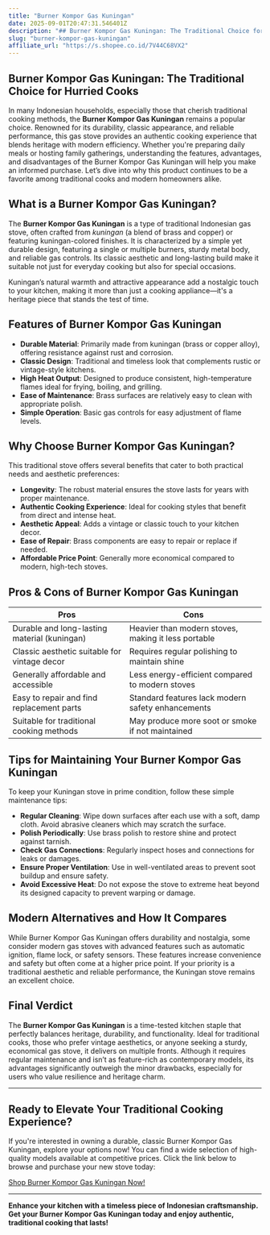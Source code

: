 ```yaml
---
title: "Burner Kompor Gas Kuningan"
date: 2025-09-01T20:47:31.546401Z
description: "## Burner Kompor Gas Kuningan: The Traditional Choice for Hurried Cooks..."
slug: "burner-kompor-gas-kuningan"
affiliate_url: "https://s.shopee.co.id/7V44C68VX2"
---
```

## Burner Kompor Gas Kuningan: The Traditional Choice for Hurried Cooks

In many Indonesian households, especially those that cherish traditional cooking methods, the **Burner Kompor Gas Kuningan** remains a popular choice. Renowned for its durability, classic appearance, and reliable performance, this gas stove provides an authentic cooking experience that blends heritage with modern efficiency. Whether you're preparing daily meals or hosting family gatherings, understanding the features, advantages, and disadvantages of the Burner Kompor Gas Kuningan will help you make an informed purchase. Let’s dive into why this product continues to be a favorite among traditional cooks and modern homeowners alike.

## What is a Burner Kompor Gas Kuningan?

The **Burner Kompor Gas Kuningan** is a type of traditional Indonesian gas stove, often crafted from *kuningan* (a blend of brass and copper) or featuring kuningan-colored finishes. It is characterized by a simple yet durable design, featuring a single or multiple burners, sturdy metal body, and reliable gas controls. Its classic aesthetic and long-lasting build make it suitable not just for everyday cooking but also for special occasions.

Kuningan’s natural warmth and attractive appearance add a nostalgic touch to your kitchen, making it more than just a cooking appliance—it's a heritage piece that stands the test of time.

## Features of Burner Kompor Gas Kuningan

- **Durable Material**: Primarily made from kuningan (brass or copper alloy), offering resistance against rust and corrosion.
- **Classic Design**: Traditional and timeless look that complements rustic or vintage-style kitchens.
- **High Heat Output**: Designed to produce consistent, high-temperature flames ideal for frying, boiling, and grilling.
- **Ease of Maintenance**: Brass surfaces are relatively easy to clean with appropriate polish.
- **Simple Operation**: Basic gas controls for easy adjustment of flame levels.

## Why Choose Burner Kompor Gas Kuningan?

This traditional stove offers several benefits that cater to both practical needs and aesthetic preferences:

- **Longevity**: The robust material ensures the stove lasts for years with proper maintenance.
- **Authentic Cooking Experience**: Ideal for cooking styles that benefit from direct and intense heat.
- **Aesthetic Appeal**: Adds a vintage or classic touch to your kitchen decor.
- **Ease of Repair**: Brass components are easy to repair or replace if needed.
- **Affordable Price Point**: Generally more economical compared to modern, high-tech stoves.

## Pros & Cons of Burner Kompor Gas Kuningan

| Pros                                              | Cons                                                  |
|---------------------------------------------------|-------------------------------------------------------|
| Durable and long-lasting material (kuningan)     | Heavier than modern stoves, making it less portable |
| Classic aesthetic suitable for vintage decor    | Requires regular polishing to maintain shine       |
| Generally affordable and accessible              | Less energy-efficient compared to modern stoves    |
| Easy to repair and find replacement parts        | Standard features lack modern safety enhancements  |
| Suitable for traditional cooking methods         | May produce more soot or smoke if not maintained   |

## Tips for Maintaining Your Burner Kompor Gas Kuningan

To keep your Kuningan stove in prime condition, follow these simple maintenance tips:

- **Regular Cleaning**: Wipe down surfaces after each use with a soft, damp cloth. Avoid abrasive cleaners which may scratch the surface.
- **Polish Periodically**: Use brass polish to restore shine and protect against tarnish.
- **Check Gas Connections**: Regularly inspect hoses and connections for leaks or damages.
- **Ensure Proper Ventilation**: Use in well-ventilated areas to prevent soot buildup and ensure safety.
- **Avoid Excessive Heat**: Do not expose the stove to extreme heat beyond its designed capacity to prevent warping or damage.

## Modern Alternatives and How It Compares

While Burner Kompor Gas Kuningan offers durability and nostalgia, some consider modern gas stoves with advanced features such as automatic ignition, flame lock, or safety sensors. These features increase convenience and safety but often come at a higher price point. If your priority is a traditional aesthetic and reliable performance, the Kuningan stove remains an excellent choice.

## Final Verdict

The **Burner Kompor Gas Kuningan** is a time-tested kitchen staple that perfectly balances heritage, durability, and functionality. Ideal for traditional cooks, those who prefer vintage aesthetics, or anyone seeking a sturdy, economical gas stove, it delivers on multiple fronts. Although it requires regular maintenance and isn’t as feature-rich as contemporary models, its advantages significantly outweigh the minor drawbacks, especially for users who value resilience and heritage charm.

---

## Ready to Elevate Your Traditional Cooking Experience? 

If you're interested in owning a durable, classic Burner Kompor Gas Kuningan, explore your options now! You can find a wide selection of high-quality models available at competitive prices. Click the link below to browse and purchase your new stove today:

[Shop Burner Kompor Gas Kuningan Now!](https://s.shopee.co.id/7V44C68VX2)

---

**Enhance your kitchen with a timeless piece of Indonesian craftsmanship. Get your Burner Kompor Gas Kuningan today and enjoy authentic, traditional cooking that lasts!**